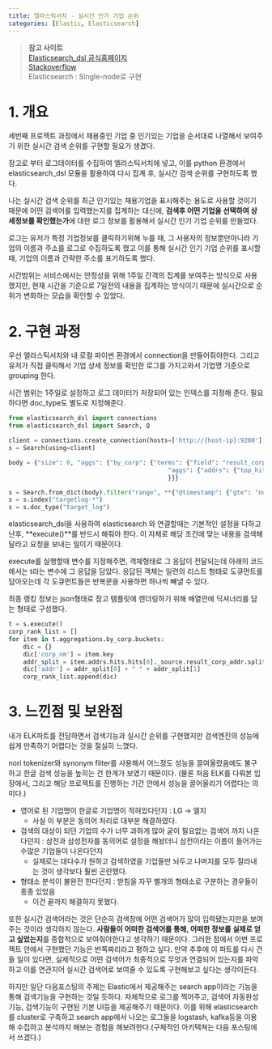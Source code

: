 ```yaml
---
title: 엘라스틱서치 - 실시간 인기 기업 순위
categories: [Elastic, Elasticsearch]
---
```

> **참고 사이트**   \
> [Elasticsearch_dsl 공식홈페이지](https://elasticsearch-dsl.readthedocs.io/en/latest/search_dsl.html#hits)   \
> [Stackoverflow](https://stackoverflow.com/questions/29380198/aggregate-a-field-in-elasticsearch-dsl-using-python)   \
> Elasticsearch : Single-node로 구현

# 1. 개요
세번째 프로젝트 과정에서 채용중인 기업 중 인기있는 기업을 순서대로 나열해서 보여주기 위한 실시간 검색 순위를 구현할 필요가 생겼다.

장고로 부터 로그데이터를 수집하여 엘라스틱서치에 넣고, 이를 python 환경에서 elasticsearch_dsl 모듈을 활용하여 다시 집계 후, 실시간 검색 순위를 구현하도록 했다.

나는 실시간 검색 순위를 최근 인기있는 채용기업을 표시해주는 용도로 사용할 것이기 때문에 어떤 검색어를 입력했는지를 집계하는 대신에, **검색후 어떤 기업을 선택하여 상세정보를 확인했는가**에 대한 로그 정보를 활용해서 실시간 인기 기업 순위를 만들었다.

로그는 유저가 특정 기업정보를 클릭하기위해 누를 때, 그 사용자의 정보뿐만아니라 기업의 이름과 주소를 로그로 수집하도록 했고 이를 통해 실시간 인기 기업 순위를 표시할 때, 기업의 이름과 간략한 주소를 표기하도록 했다.

시간범위는 서비스에서는 안정성을 위해 1주일 간격의 집계를 보여주는 방식으로 사용했지만, 현재 시간을 기준으로 7일전의 내용을 집계하는 방식이기 때문에 실시간으로 순위가 변화하는 모습을 확인할 수 있었다.

# 2. 구현 과정
우선 엘라스틱서치와 내 로컬 파이썬 환경에서 connection을 만들어줘야한다. 그리고 유저가 직접 클릭해서 기업 상세 정보를 확인한 로그를 가지고와서 기업명 기준으로 grouping 한다.

시간 범위는 1주일로 설정하고 로그 데이터가 저장되어 있는 인덱스를 지정해 준다. 필요하다면 doc_type도 별도로 지정해준다.

```python
from elasticsearch_dsl import connections
from elasticsearch_dsl import Search, Q

client = connections.create_connection(hosts=['http://{host-ip}:9200'], http_auth=('es-id', 'es-password'))
s = Search(using=client)

body = {"size": 0, "aggs": {"by_corp": {"terms": {"field": "result_corp_nm.keyword", "size": 5},
                                            "aggs": {"addrs": {"top_hits": {"_source": ['result_corp_addr']}}}
                                            }}}

s = Search.from_dict(body).filter("range", **{"@timestamp": {"gte": "now-7d", "lte": "now"}})
s = s.index("targetlog-*")
s = s.doc_type("target_log")
```

elasticsearch_dsl을 사용하여 elasticsearch 와 연결할때는 기본적인 설정을 다하고 난후, **execute()**를 반드시 해줘야 한다. 이 자체로 해당 조건에 맞는 내용을 검색해달라고 요청을 보내는 일이기 때문이다.

execute를 실행할때 변수를 지정해주면, 객체형태로 그 응답이 전달되는데 아래의 코드에서는 t라는 변수에 그 응답을 담았다. 응답된 객체는 일련의 리스트 형태로 도큐먼트를 담아오는데 각 도큐먼트들은 반복문을 사용하면 하나씩 빼낼 수 있다.

최종 랭킹 정보는 json형태로 장고 템플릿에 렌더링하기 위해 배열안에 딕셔너리를 담는 형태로 구성했다.

```python
t = s.execute()
corp_rank_list = []
for item in t.aggregations.by_corp.buckets:
    dic = {}
    dic['corp_nm'] = item.key
    addr_split = item.addrs.hits.hits[0]._source.result_corp_addr.split(' ')
    dic['addr'] = addr_split[0] + " " + addr_split[1]
    corp_rank_list.append(dic)
```

# 3. 느낀점 및 보완점
내가 ELK파트를 전담하면서 검색기능과 실시간 순위를 구현했지만 검색엔진의 성능에 쉽게 만족하기 어렵다는 것을 절실히 느꼈다.

nori tokenizer와 synonym filter를 사용해서 어느정도 성능을 끌여올렸음에도 불구하고 한글 검색 성능을 높히는 건 한계가 보였기 때문이다.
(물론 처음 ELK를 다뤄본 입장에서, 그리고 해당 프로젝트를 진행하는 기간 안에서 성능을 끌어올리기 어렵다는 의미다.)
- 영어로 된 기업명이 한글로 기업명이 적혀있다던지 : LG -> 엘지
  -  사실 이 부분은 동의어 처리로 대부분 해결하였다.
- 검색의 대상이 되던 기업의 수가 너무 과하게 많아 굳이 필요없는 검색어 까지 나온다던지 : 삼전과 삼성전자를 동의어로 설정을 해놨더니
삼전이라는 이름이 들어가는 수많은 기업들이 나온다던지
  - 실제로는 대다수가 원하고 검색하였을 기업들만 놔두고 나머지를 모두 잘라내는 것이 생각보다 훨씬 곤란했다.
- 형태소 분석이 불완전 한다던지 : 받침을 자꾸 별개의 형태소로 구분하는 경우들이 종종 있었음
  - 이건 끝까지 해결하지 못했다.

또한 실시간 검색어라는 것은 단순히 검색창에 어떤 검색어가 많이 입력됐는지만을 보여주는 것이라 생각하지 않는다.
**사람들이 어떠한 검색어를 통해, 어떠한 정보를 실제로 얻고 싶었는지**를 종합적으로 보여줘야한다고 생각하기 때문이다.
그러한 점에서 이번 프로젝트 안에서 구현했던 기능은 반쪽짜리라고 평하고 싶다.
만약 추후에 이 파트를 다시 건들 일이 있다면, 실제적으로 어떤 검색어가 최종적으로 무엇과 연결되어 있는지를 파악하고
이를 연관지어 실시간 검색어로 보여줄 수 있도록 구현해보고 싶다는 생각이든다.

하지만 일단 다음포스팅의 주제는 Elastic에서 제공해주는 search app이라는 기능을 통해 검색기능을 구현하는 것일 듯하다.
자체적으로 로그를 찍어주고, 검색어 자동완성 기능, 검색기능이 구현된 기본 UI등을 제공해주기 때문이다.
이를 위해 elasticsearch를 cluster로 구축하고 search app에서 나오는 로그들을 logstash, kafka등을 이용해 수집하고 분석까지 해보는 경험을 해보려한다.(구체적인 아키텍쳐는 다음 포스팅에서 쓰겠다.)





